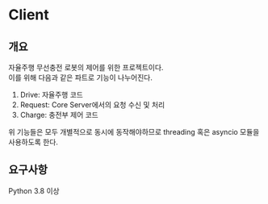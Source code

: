 # Client
## 개요
자율주행 무선충전 로봇의 제어를 위한 프로젝트이다.<br>
이를 위해 다음과 같은 파트로 기능이 나누어진다.
1. Drive: 자율주행 코드
2. Request: Core Server에서의 요청 수신 및 처리
3. Charge: 충전부 제어 코드

위 기능들은 모두 개별적으로 동시에 동작해야하므로 threading 혹은 asyncio 모듈을 사용하도록 한다.

## 요구사항
Python 3.8 이상